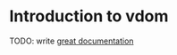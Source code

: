 # Introduction to vdom

TODO: write [great documentation](http://jacobian.org/writing/what-to-write/)
